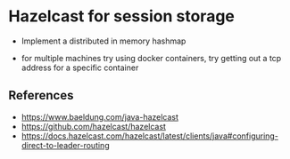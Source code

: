 # Hazelcast for session storage
- Implement a distributed in memory hashmap

- for multiple machines try using docker containers, try getting out a tcp address for a specific container

## References
- https://www.baeldung.com/java-hazelcast
- https://github.com/hazelcast/hazelcast
- https://docs.hazelcast.com/hazelcast/latest/clients/java#configuring-direct-to-leader-routing

